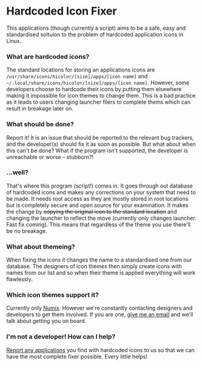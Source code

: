 Hardcoded Icon Fixer
==============
This applications (though currently a script) aims to be a safe, easy and standardised soltuion to the problem of hardcoded application icons in Linux.

### What are hardcoded icons?
The standard locations for storing an applications icons are ```/usr/share/icons/hicolor/[size]/apps/[icon name]``` and ```~/.local/share/icons/hicolor/[size]/apps/[icon name]```. However, some developers choose to hardcode their icons by putting them elsewhere making it impossible for icon themes to change them. This is a bad practice as it leads to users
 changing launcher filers to complete thems which can result in breakage later on.

### What should be done?
Report it! It is an issue that should be reported to the relevant bug trackers, and the developer(s) should fix it as soon as possible. But what about when this can't be done? What if the program isn't supported, the developer is unreachable or worse – stubborn?!

### ...well?
That's where this program (script!) comes in. It goes through out database of hardcoded icons and makes any corrections on your system that need to be made. It needs root access as they are mostly stored in root locations but is completely secure and open source for your examination. It makes the change by ~~copying the original icon to the standard location~~ and changing the launcher to reflect the move (currently only changes launcher. Fast fix coming). This means that regardless of the theme you use there'll be no breakage.

### What about themeing?
When fixing the icons it changes the name to a standardised one from our database. The designers of icon themes then simply create icons with names from our list and so when their theme is applied everything will work flawlessly.

### Which icon themes support it?
Currently only [Numix](http://numixproject.org/). However we're constantly contacting  designers and developers to get them involved. If you are one, [give me an email](mailto:joshua.h.fogg@gmail.com) and we'll talk about getting you on board.

### I'm not a developer! How can I help?
[Report any applications](https://github.com/Foggalong/hardcode-fixer/issues) you find with hardcoded icons to us so that we can have the most complete fixer possible. Every little helps!